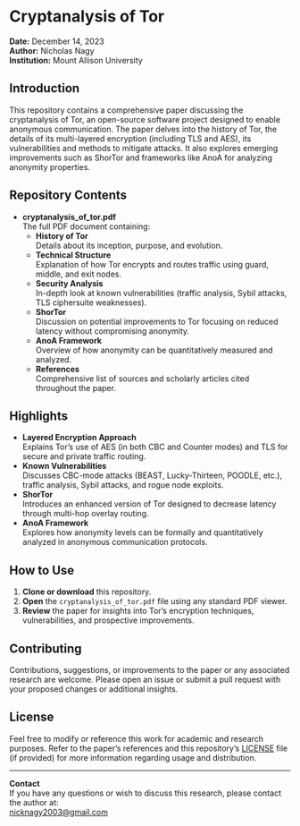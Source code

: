 # Cryptanalysis of Tor
**Date:** December 14, 2023  
**Author:** Nicholas Nagy  
**Institution:** Mount Allison University

## Introduction
This repository contains a comprehensive paper discussing the cryptanalysis of Tor, an open-source software project designed to enable anonymous communication. The paper delves into the history of Tor, the details of its multi-layered encryption (including TLS and AES), its vulnerabilities and methods to mitigate attacks. It also explores emerging improvements such as ShorTor and frameworks like AnoA for analyzing anonymity properties.

## Repository Contents
- **cryptanalysis_of_tor.pdf**  
  The full PDF document containing:
  - **History of Tor**  
    Details about its inception, purpose, and evolution.  
  - **Technical Structure**  
    Explanation of how Tor encrypts and routes traffic using guard, middle, and exit nodes.  
  - **Security Analysis**  
    In-depth look at known vulnerabilities (traffic analysis, Sybil attacks, TLS ciphersuite weaknesses).  
  - **ShorTor**  
    Discussion on potential improvements to Tor focusing on reduced latency without compromising anonymity.  
  - **AnoA Framework**  
    Overview of how anonymity can be quantitatively measured and analyzed.
  - **References**  
    Comprehensive list of sources and scholarly articles cited throughout the paper.

## Highlights
- **Layered Encryption Approach**  
  Explains Tor’s use of AES (in both CBC and Counter modes) and TLS for secure and private traffic routing.
- **Known Vulnerabilities**  
  Discusses CBC-mode attacks (BEAST, Lucky-Thirteen, POODLE, etc.), traffic analysis, Sybil attacks, and rogue node exploits.
- **ShorTor**  
  Introduces an enhanced version of Tor designed to decrease latency through multi-hop overlay routing.
- **AnoA Framework**  
  Explores how anonymity levels can be formally and quantitatively analyzed in anonymous communication protocols.

## How to Use
1. **Clone or download** this repository.
2. **Open** the `cryptanalysis_of_tor.pdf` file using any standard PDF viewer.
3. **Review** the paper for insights into Tor’s encryption techniques, vulnerabilities, and prospective improvements.

## Contributing
Contributions, suggestions, or improvements to the paper or any associated research are welcome. Please open an issue or submit a pull request with your proposed changes or additional insights.

## License
Feel free to modify or reference this work for academic and research purposes. Refer to the paper’s references and this repository’s [LICENSE](LICENSE) file (if provided) for more information regarding usage and distribution.

---

**Contact**  
If you have any questions or wish to discuss this research, please contact the author at:  
[nicknagy2003@gmail.com](mailto:nicknagy2003@gmail.com)
